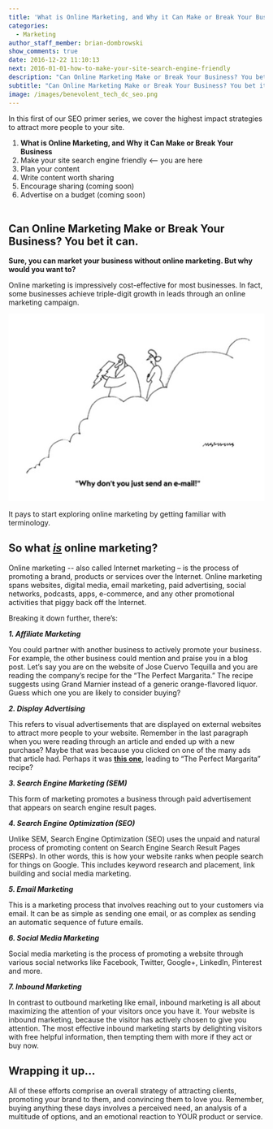 ```yaml
---
title: 'What is Online Marketing, and Why it Can Make or Break Your Business'
categories:
  - Marketing
author_staff_member: brian-dombrowski
show_comments: true
date: 2016-12-22 11:10:13
next: 2016-01-01-how-to-make-your-site-search-engine-friendly
description: "Can Online Marketing Make or Break Your Business? You bet it can."
subtitle: "Can Online Marketing Make or Break Your Business? You bet it can."
image: /images/benevolent_tech_dc_seo.png
---
```



In this first of our SEO primer series, we cover the highest impact strategies to attract more people to your site.

1. **What is Online Marketing, and Why it Can Make or Break Your Business**
2. Make your site search engine friendly &lt;– you are here
3. Plan your content
4. Write content worth sharing
5. Encourage sharing (coming soon)
6. Advertise on a budget (coming soon)
   <br>&nbsp;

## Can Online Marketing Make or Break Your Business? You bet it can.

**Sure, you can market your business without online marketing. But why would you want to?**

Online marketing is impressively cost-effective for most businesses. In fact, some businesses achieve triple-digit growth in leads through an online marketing campaign.

![](/uploads/versions/why-don-t-you-just-send-an-e-mail-cartoon-prints-i8639641---x----1042-763x---.jpg)

It pays to start exploring online marketing by getting familiar with terminology.

## So what ***<u>is</u>*** online marketing?

Online marketing -- also called Internet marketing – is the process of promoting a brand, products or services over the Internet. Online marketing spans websites, digital media, email marketing, paid advertising, social networks, podcasts, apps, e-commerce, and any other promotional activities that piggy back off the Internet.

Breaking it down further, there’s:

***1. Affiliate Marketing***

You could partner with another business to actively promote your business. For example, the other business could mention and praise you in a blog post. Let’s say you are on the website of Jose Cuervo Tequilla and you are reading the company’s recipe for the “The Perfect Margarita.” The recipe suggests using Grand Marnier instead of a generic orange-flavored liquor. Guess which one you are likely to consider buying?

***2. Display Advertising***

This refers to visual advertisements that are displayed on external websites to attract more people to your website. Remember in the last paragraph when you were reading through an article and ended up with a new purchase? Maybe that was because you clicked on one of the many ads that article had. Perhaps it was **<u>this one</u>**, leading to “The Perfect Margarita” recipe?

***3. Search Engine Marketing (SEM)***

This form of marketing promotes a business through paid advertisement that appears on search engine result pages.

***4. Search Engine Optimization (SEO)***

Unlike SEM, Search Engine Optimization (SEO) uses the unpaid and natural process of promoting content on Search Engine Search Result Pages (SERPs). In other words, this is how your website ranks when people search for things on Google. This includes keyword research and placement, link building and social media marketing.

***5. Email Marketing***

This is a marketing process that involves reaching out to your customers via email. It can be as simple as sending one email, or as complex as sending an automatic sequence of future emails.

***6. Social Media Marketing***

Social media marketing is the process of promoting a website through various social networks like Facebook, Twitter, Google+, LinkedIn, Pinterest and more.

***7. Inbound Marketing***

In contrast to outbound marketing like email, inbound marketing is all about maximizing the attention of your visitors once you have it. Your website is inbound marketing, because the visitor has actively chosen to give you attention. The most effective inbound marketing starts by delighting visitors with free helpful information, then tempting them with more if they act or buy now.

## Wrapping it up…

All of these efforts comprise an overall strategy of attracting clients, promoting your brand to them, and convincing them to love you. Remember, buying anything these days involves a perceived need, an analysis of a multitude of options, and an emotional reaction to YOUR product or service.